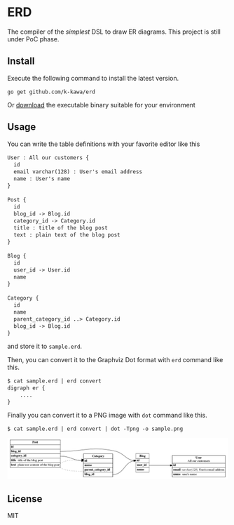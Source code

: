 # ERD

The compiler of the *simplest* DSL to draw ER diagrams. This project is still under PoC phase.

## Install

Execute the following command to install the latest version.

    go get github.com/k-kawa/erd

Or [download](https://github.com/k-kawa/erd/releases) the executable binary suitable for your environment

## Usage

You can write the table definitions with your favorite editor like this

    User : All our customers {
      id
      email varchar(128) : User's email address
      name : User's name
    }
    
    Post {
      id
      blog_id -> Blog.id
      category_id -> Category.id
      title : title of the blog post
      text : plain text of the blog post
    }
    
    Blog {
      id
      user_id -> User.id
      name
    }
    
    Category {
      id
      name
      parent_category_id ..> Category.id
      blog_id -> Blog.id
    }

    
and store it to `sample.erd`.
 
Then, you can convert it to the Graphviz Dot format with `erd` command like this.

    $ cat sample.erd | erd convert
    digraph er {
        ....
    }

Finally you can convert it to a PNG image with `dot` command like this.

    $ cat sample.erd | erd convert | dot -Tpng -o sample.png

![sample.png](./sample.png)

## License
MIT
